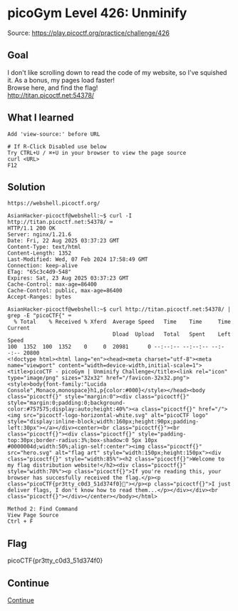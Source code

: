 # picoGym Level 426: Unminify
Source: https://play.picoctf.org/practice/challenge/426

## Goal
I don't like scrolling down to read the code of my website, so I've squished it. As a bonus, my pages load faster!<br>
Browse here, and find the flag!<br>
http://titan.picoctf.net:54378/

## What I learned
```
Add 'view-source:' before URL

# If R-Click Disabled use below
Try CTRL+U / ⌘+U in your browser to view the page source
curl <URL>
F12
```

## Solution
```
https://webshell.picoctf.org/

AsianHacker-picoctf@webshell:~$ curl -I http://titan.picoctf.net:54378/ ⌨️
HTTP/1.1 200 OK
Server: nginx/1.21.6
Date: Fri, 22 Aug 2025 03:37:23 GMT
Content-Type: text/html
Content-Length: 1352
Last-Modified: Wed, 07 Feb 2024 17:58:49 GMT
Connection: keep-alive
ETag: "65c3c4d9-548"
Expires: Sat, 23 Aug 2025 03:37:23 GMT
Cache-Control: max-age=86400
Cache-Control: public, max-age=86400
Accept-Ranges: bytes

AsianHacker-picoctf@webshell:~$ curl http://titan.picoctf.net:54378/ | grep -E "picoCTF{" ⌨️
  % Total    % Received % Xferd  Average Speed   Time    Time     Time  Current
                                 Dload  Upload   Total   Spent    Left  Speed
100  1352  100  1352    0     0  20981      0 --:--:-- --:--:-- --:--:-- 20800
<!doctype html><html lang="en"><head><meta charset="utf-8"><meta name="viewport" content="width=device-width,initial-scale=1"><title>picoCTF - picoGym | Unminify Challenge</title><link rel="icon" type="image/png" sizes="32x32" href="/favicon-32x32.png"><style>body{font-family:"Lucida Console",Monaco,monospace}h1,p{color:#000}</style></head><body class="picoctf{}" style="margin:0"><div class="picoctf{}" style="margin:0;padding:0;background-color:#757575;display:auto;height:40%"><a class="picoctf{}" href="/"><img src="picoctf-logo-horizontal-white.svg" alt="picoCTF logo" style="display:inline-block;width:160px;height:90px;padding-left:30px"></a></div><center><br class="picoctf{}"><br class="picoctf{}"><div class="picoctf{}" style="padding-top:30px;border-radius:3%;box-shadow:0 5px 10px #0000004d;width:50%;align-self:center"><img class="picoctf{}" src="hero.svg" alt="flag art" style="width:150px;height:150px"><div class="picoctf{}" style="width:85%"><h2 class="picoctf{}">Welcome to my flag distribution website!</h2><div class="picoctf{}" style="width:70%"><p class="picoctf{}">If you're reading this, your browser has succesfully received the flag.</p><p class="picoCTF{pr3tty_c0d3_51d374f0}🔐"></p><p class="picoctf{}">I just deliver flags, I don't know how to read them...</p></div></div><br class="picoctf{}"></div></center></body></html>

Method 2: Find Command
View Page Source
Ctrl + F
```

## Flag
picoCTF{pr3tty_c0d3_51d374f0}

## Continue
[Continue](./picoGym0161.md)